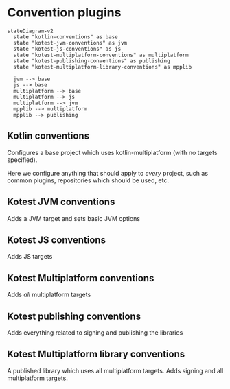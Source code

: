 # Convention plugins

```mermaid
stateDiagram-v2
  state "kotlin-conventions" as base
  state "kotest-jvm-conventions" as jvm
  state "kotest-js-conventions" as js
  state "kotest-multiplatform-conventions" as multiplatform
  state "kotest-publishing-conventions" as publishing
  state "kotest-multiplatform-library-conventions" as mpplib

  jvm --> base
  js --> base
  multiplatform --> base
  multiplatform --> js
  multiplatform --> jvm
  mpplib --> multiplatform
  mpplib --> publishing
```

## Kotlin conventions

Configures a base project which uses kotlin-multiplatform (with no targets specified).

Here we configure anything that should apply to _every_ project, such as common plugins, repositories which should be
used, etc.

## Kotest JVM conventions
Adds a JVM target and sets basic JVM options

## Kotest JS conventions
Adds JS targets

## Kotest Multiplatform conventions
Adds _all_ multiplatform targets

## Kotest publishing conventions
Adds everything related to signing and publishing the libraries

## Kotest Multiplatform library conventions
A published library which uses all multiplatform targets. Adds signing and all multiplatform targets.
